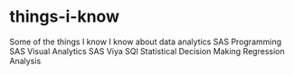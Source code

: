 # things-i-know
Some of the things I know
I know about data analytics
SAS Programming 
SAS Visual Analytics
SAS Viya
SQl
Statistical Decision Making
Regression Analysis
